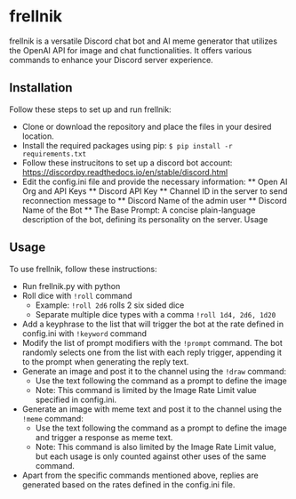 # frellnik
frellnik is a versatile Discord chat bot and AI meme generator that utilizes the OpenAI API for image and chat functionalities. It offers various commands to enhance your Discord server experience.

## Installation
Follow these steps to set up and run frellnik:
* Clone or download the repository and place the files in your desired location.
* Install the required packages using pip:
```$ pip install -r requirements.txt```
* Follow these instrucitons to set up a discord bot account: https://discordpy.readthedocs.io/en/stable/discord.html
* Edit the config.ini file and provide the necessary information:
** Open AI Org and API Keys
** Discord API Key
** Channel ID in the server to send reconnection message to
** Discord Name of the admin user
** Discord Name of the Bot
** The Base Prompt: A concise plain-language description of the bot, defining its personality on the server.
Usage

## Usage
To use frellnik, follow these instructions:
* Run frellnik.py with python
* Roll dice with `!roll` command
  * Example: `!roll 2d6` rolls 2 six sided dice
  * Separate multiple dice types with a comma `!roll 1d4, 2d6, 1d20`
* Add a keyphrase to the list that will trigger the bot at the rate defined in config.ini with `!keyword` command
* Modify the list of prompt modifiers with the `!prompt` command. The bot randomly selects one from the list with each reply trigger, appending it to the prompt when generating the reply text.
* Generate an image and post it to the channel using the `!draw` command:
  * Use the text following the command as a prompt to define the image
  * Note: This command is limited by the Image Rate Limit value specified in config.ini.
* Generate an image with meme text and post it to the channel using the `!meme` command:
  * Use the text following the command as a prompt to define the image and trigger a response as meme text.
  * Note: This command is also limited by the Image Rate Limit value, but each usage is only counted against other uses of the same command.
* Apart from the specific commands mentioned above, replies are generated based on the rates defined in the config.ini file.




